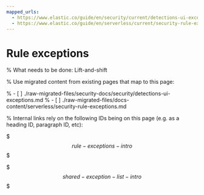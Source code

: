 ```yaml
---
mapped_urls:
  - https://www.elastic.co/guide/en/security/current/detections-ui-exceptions.html
  - https://www.elastic.co/guide/en/serverless/current/security-rule-exceptions.html
---
```


# Rule exceptions

% What needs to be done: Lift-and-shift

% Use migrated content from existing pages that map to this page:

% - [ ] ./raw-migrated-files/security-docs/security/detections-ui-exceptions.md
% - [ ] ./raw-migrated-files/docs-content/serverless/security-rule-exceptions.md

% Internal links rely on the following IDs being on this page (e.g. as a heading ID, paragraph ID, etc):

$$$rule-exceptions-intro$$$

$$$shared-exception-list-intro$$$